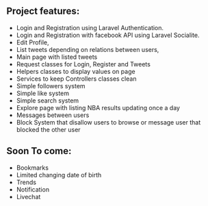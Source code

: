 
## Project features:


* Login and Registration using Laravel Authentication.
* Login and Registration with facebook API using Laravel Socialite.
* Edit Profile,
* List tweets depending on relations between users,
* Main page with listed tweets
* Request classes for Login, Register and Tweets
* Helpers classes to display values on page
* Services to keep Controllers classes clean
* Simple followers system
* Simple like system
* Simple search system
* Explore page with listing NBA results updating once a day
* Messages between users
* Block System that disallow users to browse or message user that blocked the other user

## Soon To come:

* Bookmarks
* Limited changing date of birth
* Trends
* Notification
* Livechat


